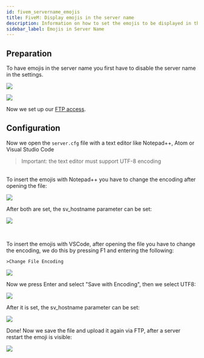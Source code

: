 ```yaml
---
id: fivem_servername_emojis
title: FiveM: Display emojis in the server name
description: Information on how to set the emojis to be displayed in the server name of your FiveM server in the server list - ZAP-Hosting.com documentation
sidebar_label: Emojis in Server Name
---
```


## Preparation
To have emojis in the server name you first have to disable the server name in the settings.

![](https://screensaver01.zap-hosting.com/index.php/s/5XWH3s38TCKBd8K/preview)

![](https://screensaver01.zap-hosting.com/index.php/s/dFtyZT6JLL5aB7w/preview)

Now we set up our [FTP access](gameserver_ftpaccess.md).

## Configuration

Now we open the `server.cfg` file with a text editor like Notepad++, Atom or Visual Studio Code

> Important: the text editor must support UTF-8 encoding

<!--DOCUSAURUS_CODE_TABS-->
<!--Notepad++-->
<br>
To insert the emojis with Notepad++ you have to change the encoding after opening the file:

![](https://screensaver01.zap-hosting.com/index.php/s/BHBntRGHP6xaGQy/preview)

After both are set, the sv_hostname parameter can be set:

![](https://screensaver01.zap-hosting.com/index.php/s/n4LcG6G3fY44tMk/preview)

<!--Visual Studio Code-->
<br>

To insert the emojis with VSCode, after opening the file you have to change the encoding, we do this by pressing F1 and entering the following:

```
>Change File Encoding
```

![](https://screensaver01.zap-hosting.com/index.php/s/K4xeYdByYeQYYNC/preview)

Now we press Enter and select "Save with Encoding", then we select UTF8:

![](https://screensaver01.zap-hosting.com/index.php/s/MDdg3CENgesRxY4/preview)

After it is set, the sv_hostname parameter can be set:

![](https://screensaver01.zap-hosting.com/index.php/s/fNX4Yn8QW6HkGdF/preview)

<!--END_DOCUSAURUS_CODE_TABS-->

Done! Now we save the file and upload it again via FTP, after a server restart the emoji is visible:

![](https://screensaver01.zap-hosting.com/index.php/s/eLD8tBMHxrQtbZp/preview)


